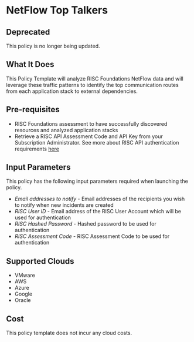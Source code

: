 # NetFlow Top Talkers

## Deprecated

This policy is no longer being updated.

## What It Does

This Policy Template will analyze RISC Foundations NetFlow data and will leverage these traffic patterns to identify the top communication routes from each application stack to external dependencies.

## Pre-requisites

- RISC Foundations assessment to have successfully discovered resources and analyzed application stacks
- Retrieve a RISC API Assessment Code and API Key from your Subscription Administrator.  See more about RISC API authentication requirements [here](https://portal.riscnetworks.com/app/documentation/?path=/using-the-platform/restful-api-access/)

## Input Parameters

This policy has the following input parameters required when launching the policy.

- *Email addresses to notify* - Email addresses of the recipients you wish to notify when new incidents are created
- *RISC User ID* - Email address of the RISC User Account which will be used for authentication
- *RISC Hashed Password* - Hashed password to be used for authentication
- *RISC Assessment Code* - RISC Assessment Code to be used for authentication

## Supported Clouds

- VMware
- AWS
- Azure
- Google
- Oracle

## Cost

This policy template does not incur any cloud costs.
